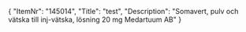 {
  "ItemNr": "145014",
  "Title": "test",
  "Description": "Somavert, pulv och vätska till inj-vätska, lösning 20 mg Medartuum AB"
}
